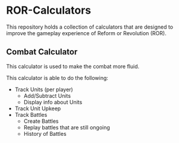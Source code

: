 # ROR-Calculators
This repository holds a collection of calculators that are designed to improve the gameplay experience of Reform or Revolution (ROR).

## Combat Calculator
This calculator is used to make the combat more fluid. 

This calculator is able to do the following:

- Track Units (per player)
  - Add/Subtract Units
  - Display info about Units
- Track Unit Upkeep
- Track Battles
  - Create Battles
  - Replay battles that are still ongoing
  - History of Battles
